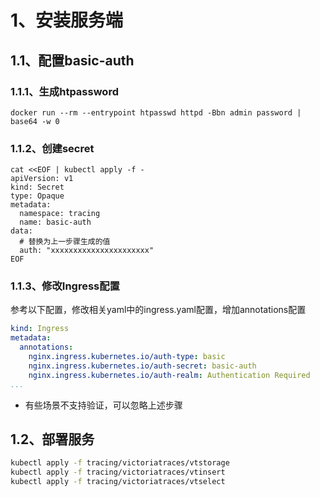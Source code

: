 # 1、安装服务端

## 1.1、配置basic-auth

### 1.1.1、生成htpassword

```shell
docker run --rm --entrypoint htpasswd httpd -Bbn admin password | base64 -w 0
```



### 1.1.2、创建secret

```shell
cat <<EOF | kubectl apply -f -
apiVersion: v1
kind: Secret
type: Opaque
metadata:
  namespace: tracing
  name: basic-auth
data:
  # 替换为上一步骤生成的值
  auth: "xxxxxxxxxxxxxxxxxxxxxx"
EOF
```



### 1.1.3、修改Ingress配置

参考以下配置，修改相关yaml中的ingress.yaml配置，增加annotations配置

```yaml
kind: Ingress
metadata:
  annotations:
    nginx.ingress.kubernetes.io/auth-type: basic
    nginx.ingress.kubernetes.io/auth-secret: basic-auth
    nginx.ingress.kubernetes.io/auth-realm: Authentication Required
...
```

- 有些场景不支持验证，可以忽略上述步骤



## 1.2、部署服务

```bash
kubectl apply -f tracing/victoriatraces/vtstorage
kubectl apply -f tracing/victoriatraces/vtinsert
kubectl apply -f tracing/victoriatraces/vtselect
```

